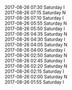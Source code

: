 2017-08-26 07:30 Saturday  I  
2017-08-26 07:15 Saturday  N  
2017-08-26 07:10 Saturday  I  
2017-08-26 05:55 Saturday  N  
2017-08-26 05:50 Saturday  I  
2017-08-26 04:35 Saturday  N  
2017-08-26 04:30 Saturday  I  
2017-08-26 04:05 Saturday  N  
2017-08-26 04:00 Saturday  I  
2017-08-26 02:50 Saturday  N  
2017-08-26 02:45 Saturday  I  
2017-08-26 02:20 Saturday  N  
2017-08-26 02:15 Saturday  I  
2017-08-26 02:00 Saturday  N  
2017-08-26 01:55 Saturday  I  
